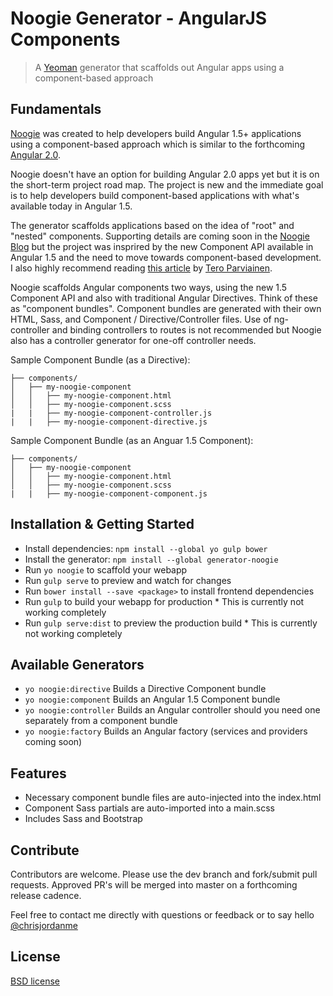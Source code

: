 # Noogie Generator - AngularJS Components

> A [Yeoman](http://yeoman.io) generator that scaffolds out Angular apps using a component-based approach

## Fundamentals
[Noogie](http://noogie.io) was created to help developers build Angular 1.5+ applications using a component-based approach which is similar to the forthcoming [Angular 2.0](https://angular.io/).

Noogie doesn't have an option for building Angular 2.0 apps yet but it is on the short-term project road map. The project is new and the immediate goal is to help developers build component-based applications with what's available today in Angular 1.5. 

The generator scaffolds applications based on the idea of "root" and "nested" components. Supporting details are coming soon in the [Noogie Blog](http://blog.noogie.io/) but the project was insprired by the new Component API available in Angular 1.5 and the need to move towards component-based development. I also highly recommend reading [this article](http://teropa.info/blog/2015/10/18/refactoring-angular-apps-to-components.html) by [Tero Parviainen](https://twitter.com/teropa).

Noogie scaffolds Angular components two ways, using the new 1.5 Component API and also with traditional Angular Directives. Think of these as "component bundles". Component bundles are generated with their own HTML, Sass, and Component / Directive/Controller files. Use of ng-controller and binding controllers to routes is not recommended but Noogie also has a controller generator for one-off controller needs.

Sample Component Bundle (as a Directive):
```
├── components/
│   ├── my-noogie-component
│   │   ├── my-noogie-component.html
│   │   ├── my-noogie-component.scss
|   |   ├── my-noogie-component-controller.js
|   |   ├── my-noogie-component-directive.js
```
Sample Component Bundle (as an Anguar 1.5 Component):
```
├── components/
│   ├── my-noogie-component
│   │   ├── my-noogie-component.html
│   │   ├── my-noogie-component.scss
|   |   ├── my-noogie-component-component.js
```

## Installation & Getting Started

- Install dependencies: `npm install --global yo gulp bower`
- Install the generator: `npm install --global generator-noogie`
- Run `yo noogie` to scaffold your webapp
- Run `gulp serve` to preview and watch for changes
- Run `bower install --save <package>` to install frontend dependencies
- Run `gulp` to build your webapp for production * This is currently not working completely
- Run `gulp serve:dist` to preview the production build * This is currently not working completely

## Available Generators
- `yo noogie:directive` Builds a Directive Component bundle
- `yo noogie:component` Builds an Angular 1.5 Component bundle
- `yo noogie:controller` Builds an Angular controller should you need one separately from a component bundle
- `yo noogie:factory` Builds an Angular factory (services and providers coming soon)

## Features
- Necessary component bundle files are auto-injected into the index.html
- Component Sass partials are auto-imported into a main.scss
- Includes Sass and Bootstrap

## Contribute
Contributors are welcome. Please use the dev branch and fork/submit pull requests. Approved PR's will be merged into master on a forthcoming release cadence. 

Feel free to contact me directly with questions or feedback or to say hello [@chrisjordanme](http://twitter.com/chrisjordanme)

## License
[BSD license](http://opensource.org/licenses/bsd-license.php)
